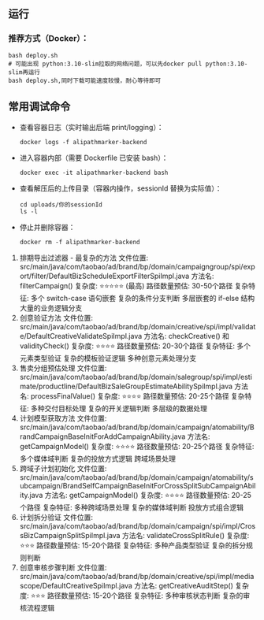 ## 运行

### 推荐方式（Docker）：

```
bash deploy.sh
# 可能出现 python:3.10-slim拉取的网络问题，可以先docker pull python:3.10-slim再运行
bash deploy.sh,同时下载可能速度较慢，耐心等待即可
```

## 常用调试命令

- 查看容器日志（实时输出后端 print/logging）：

  ```
  docker logs -f alipathmarker-backend
  ```

- 进入容器内部（需要 Dockerfile 已安装 bash）：

  ```
  docker exec -it alipathmarker-backend bash
  ```

- 查看解压后的上传目录（容器内操作，sessionId 替换为实际值）：

  ```
  cd uploads/你的sessionId
  ls -l
  ```

- 停止并删除容器：
  ```
  docker rm -f alipathmarker-backend
  ```
1. 排期导出过滤器 - 最复杂的方法
文件位置: src/main/java/com/taobao/ad/brand/bp/domain/campaigngroup/spi/export/filter/DefaultBizScheduleExportFilterSpiImpl.java
方法名: filterCampaign()
复杂度: ⭐⭐⭐⭐⭐ (最高)
路径数量预估: 30-50个路径
复杂特征:
多个 switch-case 语句嵌套
复杂的条件分支判断
多层嵌套的 if-else 结构
大量的业务逻辑分支
2. 创意验证方法
文件位置: src/main/java/com/taobao/ad/brand/bp/domain/creative/spi/impl/validate/DefaultCreativeValidateSpiImpl.java
方法名: checkCreative() 和 validityCheck()
复杂度: ⭐⭐⭐⭐
路径数量预估: 20-30个路径
复杂特征:
多个元素类型验证
复杂的模板验证逻辑
多种创意元素处理分支
3. 售卖分组预估处理
文件位置: src/main/java/com/taobao/ad/brand/bp/domain/salegroup/spi/impl/estimate/productline/DefaultBizSaleGroupEstimateAbilitySpiImpl.java
方法名: processFinalValue()
复杂度: ⭐⭐⭐⭐
路径数量预估: 20-25个路径
复杂特征:
多种交付目标处理
复杂的开关逻辑判断
多层级的数据处理
4. 计划模型获取方法
文件位置: src/main/java/com/taobao/ad/brand/bp/domain/campaign/atomability/BrandCampaignBaseInitForAddCampaignAbility.java
方法名: getCampaignModel()
复杂度: ⭐⭐⭐⭐
路径数量预估: 20-25个路径
复杂特征:
多个媒体域判断
复杂的投放方式逻辑
跨域场景处理
5. 跨域子计划初始化
文件位置: src/main/java/com/taobao/ad/brand/bp/domain/campaign/atomability/subcampaign/BrandSelfCampaignBaseInitForCrossSplitSubCampaignAbility.java
方法名: getCampaignModel()
复杂度: ⭐⭐⭐⭐
路径数量预估: 20-25个路径
复杂特征:
多种跨域场景处理
复杂的媒体域判断
投放方式组合逻辑
6. 计划拆分验证
文件位置: src/main/java/com/taobao/ad/brand/bp/domain/campaign/spi/impl/CrossBizCampaignSplitSpiImpl.java
方法名: validateCrossSplitRule()
复杂度: ⭐⭐⭐
路径数量预估: 15-20个路径
复杂特征:
多种产品类型验证
复杂的拆分规则判断
7. 创意审核步骤判断
文件位置: src/main/java/com/taobao/ad/brand/bp/domain/creative/spi/impl/mediascope/DefaultCreativeSpiImpl.java
方法名: getCreativeAuditStep()
复杂度: ⭐⭐⭐
路径数量预估: 15-20个路径
复杂特征:
多种审核状态判断
复杂的审核流程逻辑
